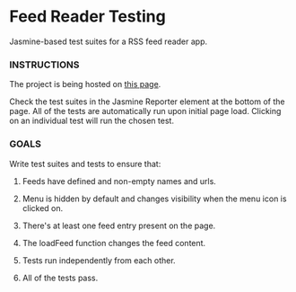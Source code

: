 # Feed Reader Testing

Jasmine-based test suites for a RSS feed reader app.

### INSTRUCTIONS

The project is being hosted on [this page](https://sunnyanna.github.io/testSuites).

Check the test suites in the Jasmine Reporter element at the bottom of the page.
All of the tests are automatically run upon initial page load.
Clicking on an individual test will run the chosen test.

### GOALS

Write test suites and tests to ensure that:

1. Feeds have defined and non-empty names and urls.

2. Menu is hidden by default and changes visibility when the menu icon is clicked on.

3. There's at least one feed entry present on the page.

4. The loadFeed function changes the feed content.

5. Tests run independently from each other.

6. All of the tests pass.
